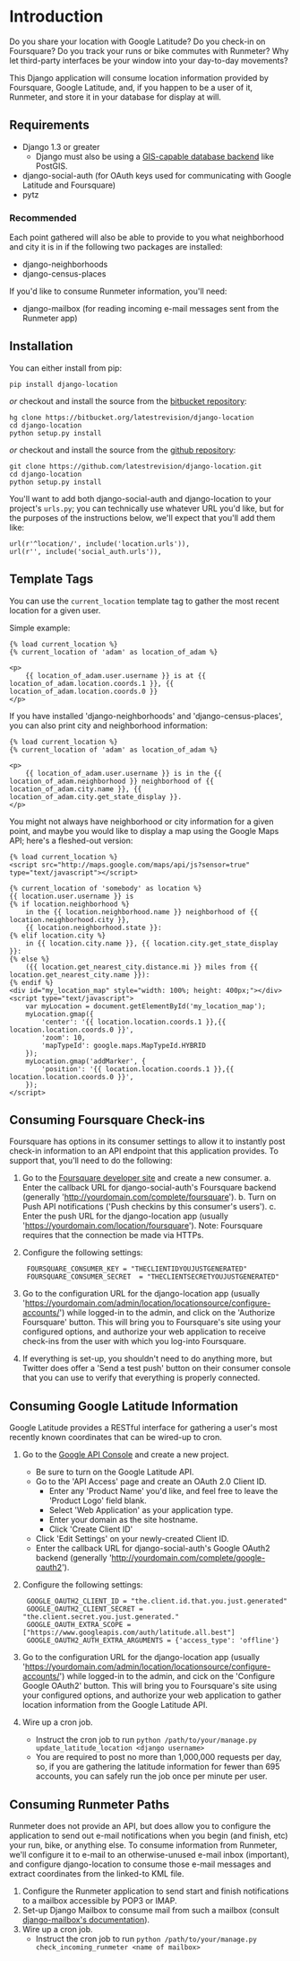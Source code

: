 Introduction
============

Do you share your location with Google Latitude?  Do you check-in on Foursquare?  Do you track your runs or bike commutes with Runmeter?  Why let third-party interfaces be your window into your day-to-day movements?

This Django application will consume location information provided by Foursquare, Google Latitude, and, if you happen to be a user of it, Runmeter, and store it in your database for display at will.

Requirements
------------

* Django 1.3 or greater
    * Django must also be using a [GIS-capable database backend](https://docs.djangoproject.com/en/dev/ref/contrib/gis/db-api/#spatial-backends) like PostGIS.
* django-social-auth (for OAuth keys used for communicating with Google Latitude and Foursquare)
* pytz

### Recommended

Each point gathered will also be able to provide to you what neighborhood and city it is in if the following two packages are installed:

* django-neighborhoods
* django-census-places

If you'd like to consume Runmeter information, you'll need:

* django-mailbox (for reading incoming e-mail messages sent from the Runmeter app)

Installation
------------

You can either install from pip:

    pip install django-location

*or* checkout and install the source from the [bitbucket repository](https://bitbucket.org/latestrevision/django-location):

    hg clone https://bitbucket.org/latestrevision/django-location
    cd django-location
    python setup.py install

*or* checkout and install the source from the [github repository](https://github.com/latestrevision/django-location):

    git clone https://github.com/latestrevision/django-location.git
    cd django-location
    python setup.py install

You'll want to add both django-social-auth and django-location to your project's `urls.py`; you can technically use whatever URL you'd like, but for the purposes of the instructions below, we'll expect that you'll add them like:

    url(r'^location/', include('location.urls')),
    url(r'', include('social_auth.urls')),

Template Tags
-------------

You can use the `current_location` template tag to gather the most recent location for a given user.  

Simple example:

    {% load current_location %}
    {% current_location of 'adam' as location_of_adam %}

    <p>
        {{ location_of_adam.user.username }} is at {{ location_of_adam.location.coords.1 }}, {{ location_of_adam.location.coords.0 }}
    </p>

If you have installed 'django-neighborhoods' and 'django-census-places', you can also print city and neighborhood information:

    {% load current_location %}
    {% current_location of 'adam' as location_of_adam %}

    <p>
        {{ location_of_adam.user.username }} is in the {{ location_of_adam.neighborhood }} neighborhood of {{ location_of_adam.city.name }}, {{ location_of_adam.city.get_state_display }}.
    </p>

You might not always have neighborhood or city information for a given point, and maybe you would like to display a map using the Google Maps API; here's a fleshed-out version:

    {% load current_location %}
    <script src="http://maps.google.com/maps/api/js?sensor=true" type="text/javascript"></script>

    {% current_location of 'somebody' as location %}
    {{ location.user.username }} is
    {% if location.neighborhood %}
        in the {{ location.neighborhood.name }} neighborhood of {{ location.neighborhood.city }},
        {{ location.neighborhood.state }}:
    {% elif location.city %}
        in {{ location.city.name }}, {{ location.city.get_state_display }}:
    {% else %}
        ({{ location.get_nearest_city.distance.mi }} miles from {{ location.get_nearest_city.name }}):
    {% endif %}
    <div id="my_location_map" style="width: 100%; height: 400px;"></div>
    <script type="text/javascript">
        var myLocation = document.getElementById('my_location_map');
        myLocation.gmap({
            'center': '{{ location.location.coords.1 }},{{ location.location.coords.0 }}',
            'zoom': 10,
            'mapTypeId': google.maps.MapTypeId.HYBRID
        });
        myLocation.gmap('addMarker', {
            'position': '{{ location.location.coords.1 }},{{ location.location.coords.0 }}',
        });
    </script>

Consuming Foursquare Check-ins
------------------------------

Foursquare has options in its consumer settings to allow it to instantly post check-in information to an API endpoint that this application provides.
To support that, you'll need to do the following:

1. Go to the [Foursquare developer site](http://developer.foursquare.com/) and create a new consumer.
    a. Enter the callback URL for django-social-auth's Foursquare backend (generally 'http://yourdomain.com/complete/foursquare').
    b. Turn on Push API notifications ('Push checkins by this consumer's users').
    c. Enter the push URL for the django-location app (usually 'https://yourdomain.com/location/foursquare').  Note: Foursquare requires that the connection be made via HTTPs.
2. Configure the following settings:

        FOURSQUARE_CONSUMER_KEY = "THECLIENTIDYOUJUSTGENERATED"
        FOURSQUARE_CONSUMER_SECRET  = "THECLIENTSECRETYOUJUSTGENERATED"

3. Go to the configuration URL for the django-location app (usually 'https://yourdomain.com/admin/location/locationsource/configure-accounts/') while logged-in to the admin, and click on the 'Authorize Foursquare' button.  This will bring you to Foursquare's site using your configured options, and authorize your web application to receive check-ins from the user with which you log-into Foursquare.
3. If everything is set-up, you shouldn't need to do anything more, but Twitter does offer a 'Send a test push' button on their consumer console that you can use to verify that everything is properly connected.

Consuming Google Latitude Information
-------------------------------------

Google Latitude provides a RESTful interface for gathering a user's most recently known coordinates that can be wired-up to cron.

1. Go to the [Google API Console](https://code.google.com/apis/console/) and create a new project.
    * Be sure to turn on the Google Latitude API.
    * Go to the 'API Access' page and create an OAuth 2.0 Client ID.
        * Enter any 'Product Name' you'd like, and feel free to leave the 'Product Logo' field blank.
        * Select 'Web Application' as your application type.
        * Enter your domain as the site hostname.
        * Click 'Create Client ID'
    * Click 'Edit Settings' on your newly-created Client ID.
    * Enter the callback URL for django-social-auth's Google OAuth2 backend (generally 'http://yourdomain.com/complete/google-oauth2').
2. Configure the following settings:

        GOOGLE_OAUTH2_CLIENT_ID = "the.client.id.that.you.just.generated"
        GOOGLE_OAUTH2_CLIENT_SECRET = "the.client.secret.you.just.generated."
        GOOGLE_OAUTH_EXTRA_SCOPE = ["https://www.googleapis.com/auth/latitude.all.best"]
        GOOGLE_OAUTH2_AUTH_EXTRA_ARGUMENTS = {'access_type': 'offline'}

3. Go to the configuration URL for the django-location app (usually 'https://yourdomain.com/admin/location/locationsource/configure-accounts/') while logged-in to the admin, and cick on the 'Configure Google OAuth2' button.  This will bring you to Foursquare's site using your configured options, and authorize your web application to gather location information from the Google Latitude API.
4. Wire up a cron job.
    * Instruct the cron job to run `python /path/to/your/manage.py update_latitude_location <django username>`
    * You are required to post no more than 1,000,000 requests per day, so, if you are gathering the latitude information for fewer than 695 accounts, you can safely run the job once per minute per user.

Consuming Runmeter Paths
------------------------

Runmeter does not provide an API, but does allow you to configure the application to send out e-mail notifications when you begin (and finish, etc) your run, bike, or anything else.  To consume information from Runmeter, we'll configure it to e-mail to an otherwise-unused e-mail inbox (important), and configure django-location to consume those e-mail messages and extract coordinates from the linked-to KML file.

1. Configure the Runmeter application to send start and finish notifications to a mailbox accessible by POP3 or IMAP.
2. Set-up Django Mailbox to consume mail from such a mailbox (consult [django-mailbox's documentation](http://bitbucket.org/latestrevision/django-mailbox/)).
3. Wire up a cron job.
    * Instruct the cron job to run `python /path/to/your/manage.py check_incoming_runmeter <name of mailbox>`
